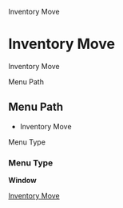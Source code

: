 
Inventory Move
# Inventory Move


Inventory Move

Menu Path
## Menu Path



- Inventory Move

Menu Type
### Menu Type

**Window**


[Inventory Move](../../functional-guide/window/window-inventory-move.md)